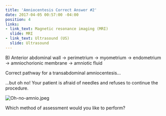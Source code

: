 ```yaml
---
title: 'Amniocentesis Correct Answer #2'
date: 2017-04-05 00:57:00 -04:00
position: 4
links:
- link_text: Magnetic resonance imaging (MRI)
  slide: MRI
- link_text: Ultrasound (US)
  slide: Ultrasound
---
```


B) Anterior abdominal wall → perimetrium → myometrium → endometrium → amniochorionic membrane → amniotic fluid

Correct pathway for a transabdominal amniocentesis…

…but oh no! Your patient is afraid of needles and refuses to continue the procedure.

![Oh-no-amnio.jpeg](/uploads/Oh-no-amnio.jpeg)

Which method of assessment would you like to perform?